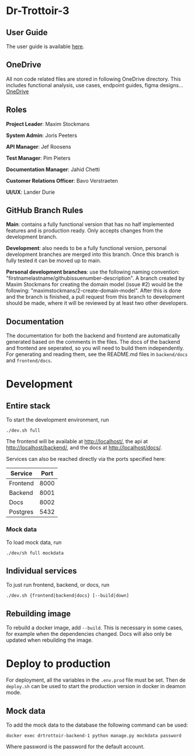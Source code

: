 # Dr-Trottoir-3

## User Guide

The user guide is available [here](user_guide/guide.md).

## OneDrive
All non code related files are stored in following OneDrive directory. This includes functional analysis, use cases, endpoint guides, figma designs...
[OneDrive](https://ugentbe-my.sharepoint.com/personal/bart_mesuere_ugent_be/_layouts/15/onedrive.aspx?id=%2Fpersonal%2Fbart%5Fmesuere%5Fugent%5Fbe%2FDocuments%2FOnderwijs%2FSELab2%2F2022%2D2023%2FMappen%20studenten%2Fgroep3&ct=1676648071488&or=OWA%2DNT&cid=0d2049e3%2Dfcb1%2Df225%2Dcaee%2Df2b258c1f843&ga=1)

## Roles
**Project Leader**: Maxim Stockmans

**System Admin**: Joris Peeters

**API Manager**: Jef Roosens

**Test Manager**: Pim Pieters

**Documentation Manager**: Jahid Chetti

**Customer Relations Officer**: Bavo Verstraeten

**UI/UX**: Lander Durie


## GitHub Branch Rules

**Main**: contains a fully functional version that has no half implemented features and is production ready. Only accepts changes from the development branch.

**Development**: also needs to be a fully functional version, personal development branches are merged into this branch. Once this branch is fully tested it can be moved up to main.

**Personal development branches**: use the following naming convention: "firstnamelastname/githubissuenumber-description". 
A branch created by Maxim Stockmans for creating the domain model (issue #2) would be the following: "maximstockmans/2-create-domain-model".
After this is done and the branch is finished, a pull request from this branch to development should be made, where it will be reviewed by at least two other developers.

## Documentation

The documentation for both the backend and frontend are automatically generated based on the comments in the files. The docs of the backend and frontend are seperated, so you will need to build them independently. For generating and reading them, see the README.md files in `backend/docs` and `frontend/docs`.

# Development

## Entire stack

To start the development environment, run

```shell
./dev.sh full
```

The frontend will be available at [http://localhost/](http://localhost/), the api at [http://localhost/backend/](http://localhost/backend/), and the docs at [http://localhost/docs/](http://localhost/docs/).

Services can also be reached directly via the ports specified here:

| Service  | Port |
|----------|------|
| Frontend | 8000 |
| Backend  | 8001 |
| Docs     | 8002 |
| Postgres | 5432 |

### Mock data

To load mock data, run 

```shell
./dev/sh full mockdata
```

## Individual services

To just run frontend, backend, or docs, run
```shell
./dev.sh {frontend|backend|docs} [--build|down]
```

## Rebuilding image

To rebuild a docker image, add `--build`. This is necessary in some cases, for example when the dependencies changed. Docs will also only be updated when rebuilding the image.

# Deploy to production

For deployment, all the variables in the `.env.prod` file must be set. Then de `deploy.sh` can be used to start the production version in docker in deamon mode. 

## Mock data

To add the mock data to the database the following command can be used:
```
docker exec drtrottoir-backend-1 python manage.py mockdata password
```
Where password is the password for the default account.
